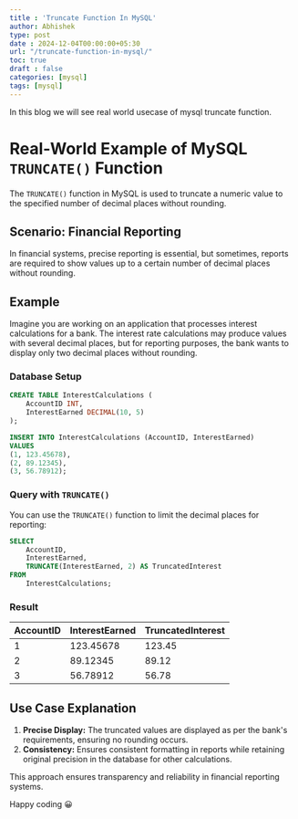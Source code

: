 ```yaml
---
title : 'Truncate Function In MySQL'
author: Abhishek
type: post
date : 2024-12-04T00:00:00+05:30
url: "/truncate-function-in-mysql/"
toc: true
draft : false
categories: [mysql]
tags: [mysql]
---
```


In this blog we will see real world usecase of mysql truncate function.


# Real-World Example of MySQL `TRUNCATE()` Function

The `TRUNCATE()` function in MySQL is used to truncate a numeric value to the specified number of decimal places without rounding.

## Scenario: Financial Reporting
In financial systems, precise reporting is essential, but sometimes, reports are required to show values up to a certain number of decimal places without rounding.

## Example
Imagine you are working on an application that processes interest calculations for a bank. The interest rate calculations may produce values with several decimal places, but for reporting purposes, the bank wants to display only two decimal places without rounding.

### Database Setup
```sql
CREATE TABLE InterestCalculations (
    AccountID INT,
    InterestEarned DECIMAL(10, 5)
);

INSERT INTO InterestCalculations (AccountID, InterestEarned)
VALUES 
(1, 123.45678),
(2, 89.12345),
(3, 56.78912);
```

### Query with `TRUNCATE()`
You can use the `TRUNCATE()` function to limit the decimal places for reporting:

```sql
SELECT 
    AccountID, 
    InterestEarned,
    TRUNCATE(InterestEarned, 2) AS TruncatedInterest
FROM 
    InterestCalculations;
```

### Result
| AccountID | InterestEarned | TruncatedInterest |
|-----------|----------------|-------------------|
| 1         | 123.45678      | 123.45            |
| 2         | 89.12345       | 89.12             |
| 3         | 56.78912       | 56.78             |

## Use Case Explanation
1. **Precise Display:** The truncated values are displayed as per the bank's requirements, ensuring no rounding occurs.
2. **Consistency:** Ensures consistent formatting in reports while retaining original precision in the database for other calculations.

This approach ensures transparency and reliability in financial reporting systems.



Happy coding :grinning:
